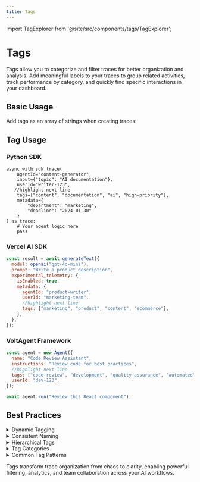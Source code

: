 ```yaml
---
title: Tags
---
```


import TagExplorer from '@site/src/components/tags/TagExplorer';

# Tags

Tags allow you to categorize and filter traces for better organization and analysis. Add meaningful labels to your traces to group related activities, track performance by category, and quickly find specific interactions in your dashboard.

## Basic Usage

Add tags as an array of strings when creating traces:

<TagExplorer />

## Tag Usage

### Python SDK

```tsx
async with sdk.trace(
    agentId="content-generator",
    input={"topic": "AI documentation"},
    userId="writer-123",
   //highlight-next-line
    tags=["content", "documentation", "ai", "high-priority"],
    metadata={
        "department": "marketing",
        "deadline": "2024-01-30"
    }
) as trace:
    # Your agent logic here
    pass
```

### Vercel AI SDK

```javascript
const result = await generateText({
  model: openai("gpt-4o-mini"),
  prompt: "Write a product description",
  experimental_telemetry: {
    isEnabled: true,
    metadata: {
      agentId: "product-writer",
      userId: "marketing-team",
      //highlight-next-line
      tags: ["marketing", "product", "content", "ecommerce"],
    },
  },
});
```

### VoltAgent Framework

```javascript
const agent = new Agent({
  name: "Code Review Assistant",
  instructions: "Review code for best practices",
  //highlight-next-line
  tags: ["code-review", "development", "quality-assurance", "automated"],
  userId: "dev-123",
});

await agent.run("Review this React component");
```

## Best Practices

<details>
<summary>
Dynamic Tagging
</summary>

Generate tags based on context:

```javascript
const generateTags = (request) => {
  const baseTags = ["support"];

  // Add priority tag
  if (request.priority === "high") baseTags.push("urgent");

  // Add category tag
  baseTags.push(`category:${request.category}`);

  // Add user tier tag
  baseTags.push(`tier:${request.userTier}`);

  return baseTags;
};

const trace = await sdk.trace({
  name: "Support Request",
  agentId: "support-agent",
  //highlight-next-line
  tags: generateTags(request), // Dynamic tags based on request
  // ... other parameters
});
```

</details>

<details>
<summary>
Consistent Naming
</summary>

Use standardized tag conventions across your team:

```javascript
// Good: Consistent kebab-case
tags: ["customer-support", "password-reset", "high-priority"];

// Avoid: Mixed conventions
tags: ["CustomerSupport", "password_reset", "HIGH_PRIORITY"];
```

</details>

<details>
<summary>
Hierarchical Tags
</summary>

Use prefixes for better organization:

```javascript
// Feature categories
tags: ["feature:auth", "feature:payments", "feature:notifications"];

// Priority levels
tags: ["priority:high", "priority:medium", "priority:low"];

// Team ownership
tags: ["team:backend", "team:frontend", "team:devops"];

// Status indicators
tags: ["status:success", "status:error", "status:retry"];
```

</details>

<details>
<summary>
Tag Categories
</summary>

#### Functional Tags

Categorize by feature or purpose:

```javascript
// Customer support scenarios
tags: ["support", "password-reset", "account-issue"];
tags: ["support", "billing", "subscription"];
tags: ["support", "technical-help", "integration"];

// Content creation
tags: ["content", "blog-post", "marketing"];
tags: ["content", "documentation", "technical"];
tags: ["content", "social-media", "campaign"];

// Data processing
tags: ["data", "analysis", "report"];
tags: ["data", "etl", "transformation"];
tags: ["data", "validation", "quality-check"];
```

#### Priority Tags

Track urgency and importance:

```javascript
// Priority levels
tags: ["priority-high", "urgent"];
tags: ["priority-medium", "standard"];
tags: ["priority-low", "background"];

// Business impact
tags: ["business-critical", "revenue-impact"];
tags: ["customer-facing", "external"];
tags: ["internal", "maintenance"];
```

#### Environment Tags

Separate different deployment stages:

```javascript
// Environment identification
tags: ["production", "live"];
tags: ["staging", "testing"];
tags: ["development", "local"];

// Regional tags
tags: ["us-east", "production"];
tags: ["eu-west", "staging"];
tags: ["asia-pacific", "development"];
```

#### User Type Tags

Categorize by user segments:

```javascript
// Customer tiers
tags: ["premium-user", "priority-support"];
tags: ["standard-user", "regular-support"];
tags: ["trial-user", "onboarding"];

// User roles
tags: ["admin-user", "management"];
tags: ["end-user", "customer"];
tags: ["developer", "api-access"];
```

</details>

<details>
<summary>
Common Tag Patterns
</summary>

### Error Tracking

```javascript
// Error categorization
tags: ["error", "timeout", "api-failure"];
tags: ["error", "validation", "user-input"];
tags: ["error", "auth", "token-expired"];
```

### A/B Testing

```javascript
// Experiment tracking
tags: ["experiment:checkout-v2", "variant:control"];
tags: ["experiment:checkout-v2", "variant:treatment"];
tags: ["experiment:pricing", "variant:discount-20"];
```

### Feature Flags

```javascript
// Feature rollout tracking
tags: ["feature:new-dashboard", "rollout:beta"];
tags: ["feature:advanced-search", "rollout:50-percent"];
tags: ["feature:ai-suggestions", "rollout:full"];
```

</details>

Tags transform trace organization from chaos to clarity, enabling powerful filtering, analytics, and team collaboration across your AI workflows.
